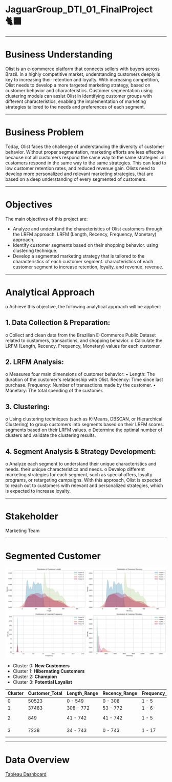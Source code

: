 # JaguarGroup_DTI_01_FinalProject🐈‍⬛
***
# Business Understanding
Olist is an e-commerce platform that connects sellers with buyers across Brazil. In a highly competitive market, understanding customers deeply is key to increasing their retention and loyalty. With increasing competition, Olist needs to develop a more targeted marketing strategy, based on customer behavior and characteristics. Customer segmentation using clustering models can assist Olist in identifying customer groups with different characteristics, enabling the implementation of marketing strategies tailored to the needs and preferences of each segment.
***
# Business Problem
Today, Olist faces the challenge of understanding the diversity of customer behavior. Without proper segmentation, marketing efforts are less effective because not all customers respond the same way to the same strategies. 
all customers respond in the same way to the same strategies. This 
can lead to low customer retention rates, and reduced revenue gain. 
Olists need to develop more personalized and relevant marketing strategies, 
that are based on a deep understanding of every segmented of customers.
***
# Objectives
The main objectives of this project are: 
- Analyze and understand the characteristics of Olist customers through the LRFM approach. 
LRFM (Length, Recency, Frequency, Monetary) approach. 
- Identify customer segments based on their shopping behavior.
using clustering technique. 
- Develop a segmented marketing strategy that is tailored to the characteristics of each customer segment. 
characteristics of each customer segment to increase retention, loyalty, and revenue. 
revenue.
***
# Analytical Approach
o Achieve this objective, the following analytical approach will be applied: 
## 1. Data Collection & Preparation: 
o Collect and clean data from the Brazilian E-Commerce Public
Dataset related to customers, transactions, and shopping behavior. 
o Calculate the LRFM (Length, Recency, Frequency, Monetary) values for 
each customer. 
## 2. LRFM Analysis: 
o Measures four main dimensions of customer behavior: 
▪ Length: The duration of the customer's relationship with Olist. 
Recency: Time since last purchase. 
Frequency: Number of transactions made by the customer. 
▪ Monetary: The total spending of the customer. 
## 3. Clustering: 
o Using clustering techniques (such as K-Means, DBSCAN, or 
Hierarchical Clustering) to group customers into segments based on their LRFM scores.
segments based on their LRFM values. 
o Determine the optimal number of clusters and validate the clustering results. 
## 4. Segment Analysis & Strategy Development: 
o Analyze each segment to understand their unique characteristics and needs. 
their unique characteristics and needs. 
o Develop different marketing strategies for each segment, 
such as special offers, loyalty programs, or retargeting campaigns.
With this approach, Olist is expected to reach out to customers with relevant and personalized strategies, which is expected to increase loyalty.
***
# Stakeholder
Marketing Team
***
# Segmented Customer
![See Plot](https://raw.githubusercontent.com/PurwadhikaDev/JaguarGroup_DTI_01_FinalProject/main/Assets/LRFM%20Distribution%20Area%20Chart.png)
- Cluster 0: **New Customers**
- Cluster 1: **Hibernating Customers**
- Cluster 2: **Champion**
- Cluster 3: **Potential Loyalist**

| Cluster | Customer_Total | Length_Range | Recency_Range | Frequency_Range | Monetary_Range      |
|---------|----------------|--------------|---------------|-----------------|---------------------|
| 0       | 50523          | 0 - 549      | 0 - 308       | 1 - 5           | 9.59 - 365.38       |
| 1       | 37483          | 308 - 772    | 53 - 772      | 1 - 6           | 10.07 - 406.92      |
| 2       | 849            | 41 - 742     | 41 - 742      | 1 - 5           | 1196.78 - 13664.08  |
| 3       | 7238           | 34 - 743     | 0 - 743       | 1 - 17          | 327.39 - 1195.23    |

***
# Data Overview
[Tableau Dashboard](https://public.tableau.com/views/OlistE-commerceDashboard_17245810079510/ProductSalesDashboard?:language=en-US&:sid=&:redirect=auth&:display_count=n&:origin=viz_share_link)


